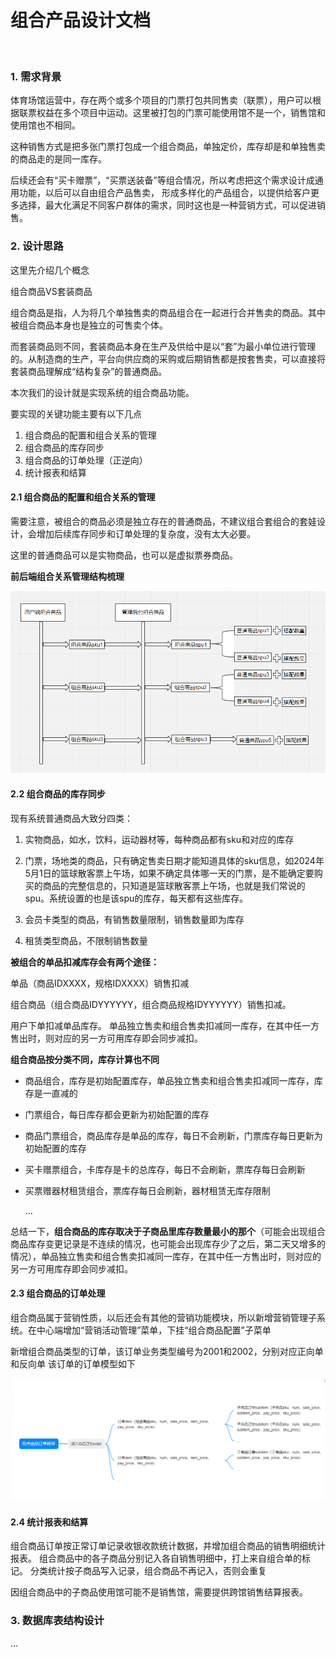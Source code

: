 # 组合产品设计文档

<br>

### 1. 需求背景
体育场馆运营中，存在两个或多个项目的门票打包共同售卖（联票），用户可以根据联票权益在多个项目中运动。这里被打包的门票可能使用馆不是一个，销售馆和使用馆也不相同。

这种销售方式是把多张门票打包成一个组合商品，单独定价，库存却是和单独售卖的商品走的是同一库存。

后续还会有“买卡赠票”，“买票送装备”等组合情况，所以考虑把这个需求设计成通用功能，以后可以自由组合产品售卖，
形成多样化的产品组合，以提供给客户更多选择，最大化满足不同客户群体的需求，同时这也是一种营销方式，可以促进销售。


### 2. 设计思路

这里先介绍几个概念

组合商品VS套装商品

组合商品是指，人为将几个单独售卖的商品组合在一起进行合并售卖的商品。其中被组合商品本身也是独立的可售卖个体。

而套装商品则不同，套装商品本身在生产及供给中是以“套”为最小单位进行管理的。从制造商的生产，平台向供应商的采购或后期销售都是按套售卖，可以直接将套装商品理解成“结构复杂”的普通商品。

本次我们的设计就是实现系统的组合商品功能。

要实现的关键功能主要有以下几点

1. 组合商品的配置和组合关系的管理
2. 组合商品的库存同步
3. 组合商品的订单处理（正逆向）
4. 统计报表和结算

#### 2.1 组合商品的配置和组合关系的管理

需要注意，被组合的商品必须是独立存在的普通商品，不建议组合套组合的套娃设计，会增加后续库存同步和订单处理的复杂度，没有太大必要。

这里的普通商品可以是实物商品，也可以是虚拟票券商品。


**前后端组合关系管理结构梳理**

![](./../images/用户端和管理后台组合商品的组合关系结构图.png)


#### 2.2 组合商品的库存同步

现有系统普通商品大致分四类：

1. 实物商品，如水，饮料，运动器材等，每种商品都有sku和对应的库存

2. 门票，场地类的商品，只有确定售卖日期才能知道具体的sku信息，如2024年5月1日的篮球散客票上午场，如果不确定具体哪一天的门票，是不能确定要购买的商品的完整信息的，只知道是篮球散客票上午场，也就是我们常说的spu。系统设置的也是该spu的库存，每天都有这些库存。

3. 会员卡类型的商品，有销售数量限制，销售数量即为库存

4. 租赁类型商品，不限制销售数量

**被组合的单品扣减库存会有两个途径：**

单品（商品IDXXXX，规格IDXXXX）销售扣减

组合商品（组合商品IDYYYYYY，组合商品规格IDYYYYYY）销售扣减。

用户下单扣减单品库存。
单品独立售卖和组合售卖扣减同一库存，在其中任一方售出时，则对应的另一方可用库存即会同步减扣。

**组合商品按分类不同，库存计算也不同**
- 商品组合，库存是初始配置库存，单品独立售卖和组合售卖扣减同一库存，库存是一直减的

- 门票组合，每日库存都会更新为初始配置的库存

- 商品门票组合，商品库存是单品的库存，每日不会刷新，门票库存每日更新为初始配置的库存

- 买卡赠票组合，卡库存是卡的总库存，每日不会刷新，票库存每日会刷新

- 买票赠器材租赁组合，票库存每日会刷新，器材租赁无库存限制

  ...

总结一下，**组合商品的库存取决于子商品里库存数量最小的那个**（可能会出现组合商品库存变更记录是不连续的情况，也可能会出现库存少了之后，第二天又增多的情况），单品独立售卖和组合售卖扣减同一库存，在其中任一方售出时，则对应的另一方可用库存即会同步减扣。

#### 2.3 组合商品的订单处理

组合商品属于营销性质，以后还会有其他的营销功能模块，所以新增营销管理子系统。在中心端增加“营销活动管理”菜单，下挂“组合商品配置”子菜单

新增组合商品类型的订单，该订单业务类型编号为2001和2002，分别对应正向单和反向单
该订单的订单模型如下

![](./../images/组合商品订单模型.png)


#### 2.4 统计报表和结算

组合商品订单按正常订单记录收银收款统计数据，并增加组合商品的销售明细统计报表。
组合商品中的各子商品分别记入各自销售明细中，打上来自组合单的标记。
分类统计按子商品写入记录，组合商品不再记入，否则会重复

因组合商品中的子商品使用馆可能不是销售馆，需要提供跨馆销售结算报表。

### 3. 数据库表结构设计

...
